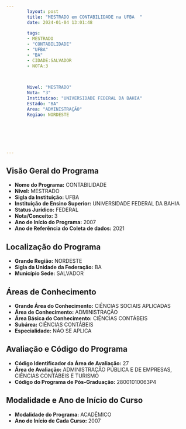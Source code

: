 ```yaml
---
        layout: post
        title: "MESTRADO em CONTABILIDADE na UFBA  "
        date: 2024-01-04 13:01:48
     
        tags:
        - MESTRADO
        - "CONTABILIDADE"
        - "UFBA"
        - "BA"
        - CIDADE:SALVADOR
        - NOTA:3
        
       

        Nivel: "MESTRADO"
        Nota: "3"
        Instituicao: "UNIVERSIDADE FEDERAL DA BAHIA"
        Estado: "BA"
        Area: "ADMINISTRAÇÃO"
        Regiao: NORDESTE
        
        
        
        
        
        
---
```

## Visão Geral do Programa
- **Nome do Programa:** CONTABILIDADE
- **Nível:** MESTRADO
- **Sigla da Instituição:** UFBA
- **Instituição de Ensino Superior:** UNIVERSIDADE FEDERAL DA BAHIA
- **Status Jurídico:** FEDERAL
- **Nota/Conceito:** 3
- **Ano de Início do Programa:** 2007
- **Ano de Referência do Coleta de dados:** 2021

## Localização do Programa
- **Grande Região:** NORDESTE
- **Sigla da Unidade da Federação:** BA
- **Município Sede:** SALVADOR

## Áreas de Conhecimento
- **Grande Área do Conhecimento:** CIÊNCIAS SOCIAIS APLICADAS
- **Área de Conhecimento:** ADMINISTRAÇÃO
- **Área Básica do Conhecimento:** CIÊNCIAS CONTÁBEIS
- **Subárea:** CIÊNCIAS CONTÁBEIS
- **Especialidade:** NÃO SE APLICA

## Avaliação e Código do Programa
- **Código Identificador da Área de Avaliação:** 27
- **Área de Avaliação:** ADMINISTRAÇÃO PÚBLICA E DE EMPRESAS, CIÊNCIAS CONTÁBEIS E TURISMO
- **Código do Programa de Pós-Graduação:** 28001010063P4


## Modalidade e Ano de Início do Curso
- **Modalidade do Programa:** ACADÊMICO
- **Ano de Início de Cada Curso:** 2007
